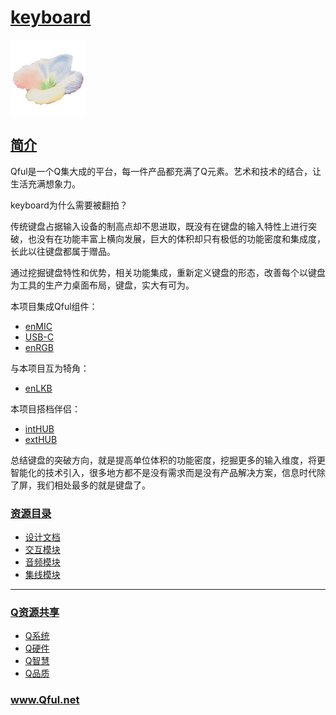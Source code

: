﻿# [keyboard](https://github.com/Qful/keyboard)

[![sites](Qful/qitas.png)](http://www.Qful.net)

## [简介](https://github.com/Qful/keyboard)

Qful是一个Q集大成的平台，每一件产品都充满了Q元素。艺术和技术的结合，让生活充满想象力。

keyboard为什么需要被翻拍？

传统键盘占据输入设备的制高点却不思进取，既没有在键盘的输入特性上进行突破，也没有在功能丰富上横向发展，巨大的体积却只有极低的功能密度和集成度，长此以往键盘都属于赠品。

通过挖掘键盘特性和优势，相关功能集成，重新定义键盘的形态，改善每个以键盘为工具的生产力桌面布局，键盘，实大有可为。

本项目集成Qful组件：

* [enMIC](https://github.com/Qful/enMIC)
* [USB-C](https://github.com/Qful/USB-C)
* [enRGB](https://github.com/Qful/enRGB)

与本项目互为犄角：

* [enLKB](https://github.com/Qful/enLKB)

本项目搭档伴侣：

* [intHUB](https://github.com/Qful/intHUB)
* [extHUB](https://github.com/Qful/extHUB)

总结键盘的突破方向，就是提高单位体积的功能密度，挖掘更多的输入维度，将更智能化的技术引入，很多地方都不是没有需求而是没有产品解决方案，信息时代除了屏，我们相处最多的就是键盘了。

### [资源目录](https://github.com/Qful/keyboard)

* [设计文档](docs/)
* [交互模块](mod1/)
* [音频模块](mod2/)
* [集线模块](mod2/)

---

### [Q资源共享](https://github.com/Qful)

* [Q系统](https://github.com/OS-Q)
* [Q硬件](https://github.com/sochub)
* [Q智慧](https://github.com/tfzoo)
* [Q品质](https://github.com/qitas)

### www.Qful.net
